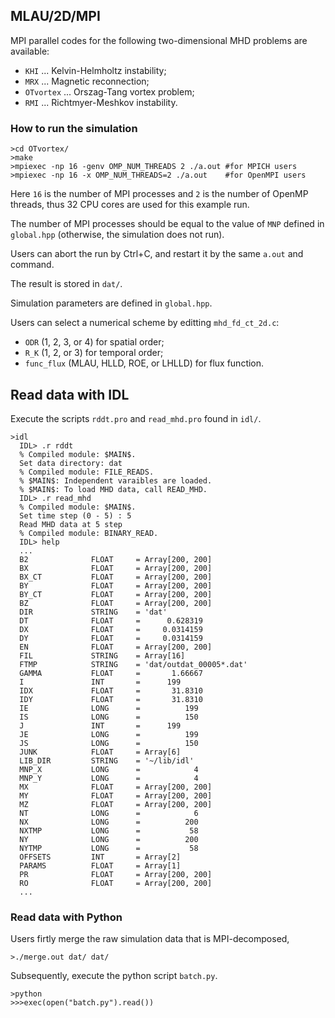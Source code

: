 ## MLAU/2D/MPI
MPI parallel codes for the following two-dimensional MHD problems are available:
- `KHI` ... Kelvin-Helmholtz instability;
- `MRX` ... Magnetic reconnection;
- `OTvortex` ... Orszag-Tang vortex problem;
- `RMI` ... Richtmyer-Meshkov instability.

### How to run the simulation
```
>cd OTvortex/
>make
>mpiexec -np 16 -genv OMP_NUM_THREADS 2 ./a.out #for MPICH users
>mpiexec -np 16 -x OMP_NUM_THREADS=2 ./a.out    #for OpenMPI users
```

Here `16` is the number of MPI processes and `2` is the number of OpenMP threads, thus 32 CPU cores are used for this example run.

The number of MPI processes should be equal to the value of `MNP` defined in `global.hpp` (otherwise, the simulation does not run).

Users can abort the run by Ctrl+C, and restart it by the same `a.out` and command.

The result is stored in `dat/`.

Simulation parameters are defined in `global.hpp`.

Users can select a numerical scheme by editting `mhd_fd_ct_2d.c`:
- `ODR` (1, 2, 3, or 4) for spatial order;
- `R_K` (1, 2, or 3) for temporal order;
- `func_flux` (MLAU, HLLD, ROE, or LHLLD) for flux function.

## Read data with IDL

Execute the scripts `rddt.pro` and `read_mhd.pro` found in `idl/`.
```
>idl
  IDL> .r rddt
  % Compiled module: $MAIN$.
  Set data directory: dat
  % Compiled module: FILE_READS.
  % $MAIN$: Independent varaibles are loaded.
  % $MAIN$: To load MHD data, call READ_MHD.
  IDL> .r read_mhd
  % Compiled module: $MAIN$.
  Set time step (0 - 5) : 5
  Read MHD data at 5 step
  % Compiled module: BINARY_READ.
  IDL> help
  ...
  B2              FLOAT     = Array[200, 200]
  BX              FLOAT     = Array[200, 200]
  BX_CT           FLOAT     = Array[200, 200]
  BY              FLOAT     = Array[200, 200]
  BY_CT           FLOAT     = Array[200, 200]
  BZ              FLOAT     = Array[200, 200]
  DIR             STRING    = 'dat'
  DT              FLOAT     =      0.628319
  DX              FLOAT     =     0.0314159
  DY              FLOAT     =     0.0314159
  EN              FLOAT     = Array[200, 200]
  FIL             STRING    = Array[16]
  FTMP            STRING    = 'dat/outdat_00005*.dat'
  GAMMA           FLOAT     =       1.66667
  I               INT       =      199
  IDX             FLOAT     =       31.8310
  IDY             FLOAT     =       31.8310
  IE              LONG      =          199
  IS              LONG      =          150
  J               INT       =      199
  JE              LONG      =          199
  JS              LONG      =          150
  JUNK            FLOAT     = Array[6]
  LIB_DIR         STRING    = '~/lib/idl'
  MNP_X           LONG      =            4
  MNP_Y           LONG      =            4
  MX              FLOAT     = Array[200, 200]
  MY              FLOAT     = Array[200, 200]
  MZ              FLOAT     = Array[200, 200]
  NT              LONG      =            6
  NX              LONG      =          200
  NXTMP           LONG      =           58
  NY              LONG      =          200
  NYTMP           LONG      =           58
  OFFSETS         INT       = Array[2]
  PARAMS          FLOAT     = Array[1]
  PR              FLOAT     = Array[200, 200]
  RO              FLOAT     = Array[200, 200]
  ...
```

### Read data with Python

Users firtly merge the raw simulation data that is MPI-decomposed,
```
>./merge.out dat/ dat/
```

Subsequently, execute the python script `batch.py`.
```
>python
>>>exec(open("batch.py").read())
```
